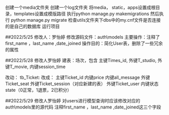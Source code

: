 创建一个media文件夹
创建一个log文件夹
将media， static，apps设置成根目录，templates设置成模版路径
执行python manage.py makemigrations
然后执行 python manage.py migrate
检查utils文件夹下dbs中的my.cnf文件是否连接的是自己的数据库
运行项目

##2022/5/25 修改人：罗怡婷
修改源码文件：auth\models
主要操作：注释了first_name ，last_name ,date_joined
操作目的：简化User表，删除了一些冗余的属性

##2022/5/28 修改人罗怡婷
建表：场次，包含
主键Times_id,
外键T_studio,
外键T_movie,
内键session_time

改动：
tb_Ticket:
改成：
主键Ticket_id
内键price
内键all_message
外键Ticket_seat
外键Ticket_session（对应新建的表）
外键Ticket_user
内键状态state（0正常，1退票，2已积分）

##2022/5/29 修改人罗怡婷
对users进行模型查询时应该修改对应的auth\models里的源代码
注释first_name ，last_name ,date_joined这三个字段


